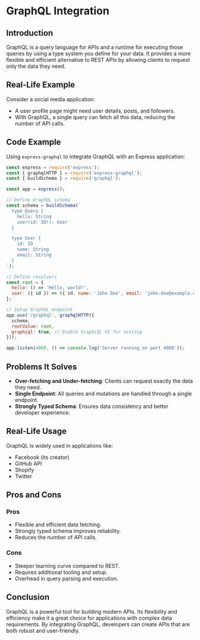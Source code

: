 # GraphQL Integration

## Introduction
GraphQL is a query language for APIs and a runtime for executing those queries by using a type system you define for your data. It provides a more flexible and efficient alternative to REST APIs by allowing clients to request only the data they need.

## Real-Life Example
Consider a social media application:
- A user profile page might need user details, posts, and followers.
- With GraphQL, a single query can fetch all this data, reducing the number of API calls.

## Code Example
Using `express-graphql` to integrate GraphQL with an Express application:
```javascript
const express = require('express');
const { graphqlHTTP } = require('express-graphql');
const { buildSchema } = require('graphql');

const app = express();

// Define GraphQL schema
const schema = buildSchema(`
  type Query {
    hello: String
    user(id: ID!): User
  }

  type User {
    id: ID
    name: String
    email: String
  }
`);

// Define resolvers
const root = {
  hello: () => 'Hello, world!',
  user: ({ id }) => ({ id, name: 'John Doe', email: 'john.doe@example.com' }),
};

// Setup GraphQL endpoint
app.use('/graphql', graphqlHTTP({
  schema,
  rootValue: root,
  graphiql: true, // Enable GraphiQL UI for testing
}));

app.listen(4000, () => console.log('Server running on port 4000')); 
```

## Problems It Solves
- **Over-fetching and Under-fetching**: Clients can request exactly the data they need.
- **Single Endpoint**: All queries and mutations are handled through a single endpoint.
- **Strongly Typed Schema**: Ensures data consistency and better developer experience.

## Real-Life Usage
GraphQL is widely used in applications like:
- Facebook (its creator)
- GitHub API
- Shopify
- Twitter

## Pros and Cons
### Pros
- Flexible and efficient data fetching.
- Strongly typed schema improves reliability.
- Reduces the number of API calls.

### Cons
- Steeper learning curve compared to REST.
- Requires additional tooling and setup.
- Overhead in query parsing and execution.

## Conclusion
GraphQL is a powerful tool for building modern APIs. Its flexibility and efficiency make it a great choice for applications with complex data requirements. By integrating GraphQL, developers can create APIs that are both robust and user-friendly.
